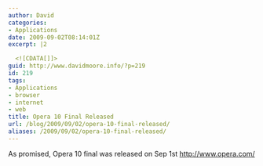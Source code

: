 ```yaml
---
author: David
categories:
- Applications
date: 2009-09-02T08:14:01Z
excerpt: |2

  <![CDATA[]]>
guid: http://www.davidmoore.info/?p=219
id: 219
tags:
- Applications
- browser
- internet
- web
title: Opera 10 Final Released
url: /blog/2009/09/02/opera-10-final-released/
aliases: /2009/09/02/opera-10-final-released/
---
```


As promised, Opera 10 final was released on Sep 1st <a href="http://www.opera.com" target="_blank">http://www.opera.com/</a>